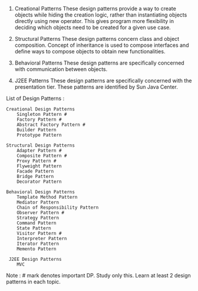 1. Creational Patterns
	These design patterns provide a way to create objects while hiding the creation logic, 
	rather than instantiating objects directly using new operator. This gives program more 
	flexibility in deciding which objects need to be created for a given use case.
	
2. Structural Patterns
	These design patterns concern class and object composition. 
	Concept of inheritance is used to compose interfaces and define ways to compose objects to obtain new functionalities.
	
3. Behavioral Patterns
	These design patterns are specifically concerned with communication between objects.
	
4. J2EE Patterns
	These design patterns are specifically concerned with the presentation tier. These patterns are identified by Sun Java Center.
	
List of Design Patterns : 

    Creational Design Patterns
        Singleton Pattern #
        Factory Pattern #
        Abstract Factory Pattern #
        Builder Pattern
        Prototype Pattern
        
    Structural Design Patterns
        Adapter Pattern #
        Composite Pattern #
        Proxy Pattern #
        Flyweight Pattern
        Facade Pattern 
        Bridge Pattern
        Decorator Pattern
        
    Behavioral Design Patterns
        Template Method Pattern
        Mediator Pattern
        Chain of Responsibility Pattern
        Observer Pattern #
        Strategy Pattern
        Command Pattern
        State Pattern
        Visitor Pattern #
        Interpreter Pattern
        Iterator Pattern
        Memento Pattern
     
     J2EE Design Patterns
     	MVC

Note : 
	# mark denotes important  DP. Study only this.
	Learn at least 2 design patterns in each topic.